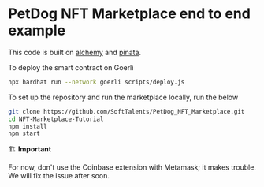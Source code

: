 # PetDog NFT Marketplace end to end example

This code is built on [alchemy](https://alchemy.com) and [pinata](https://www.pinata.cloud).

To deploy the smart contract on Goerli
```bash
npx hardhat run --network goerli scripts/deploy.js
``` 

To set up the repository and run the marketplace locally, run the below
```bash
git clone https://github.com/SoftTalents/PetDog_NFT_Marketplace.git
cd NFT-Marketplace-Tutorial
npm install
npm start
```

:building_construction: **Important**

For now, don't use the Coinbase extension with Metamask; it makes trouble.
We will fix the issue after soon.
